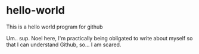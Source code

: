 # hello-world
This is a hello world program for github


Um.. sup. Noel here, I'm practically being obligated to write about myself so that I can understand Github, so...
I am scared.
